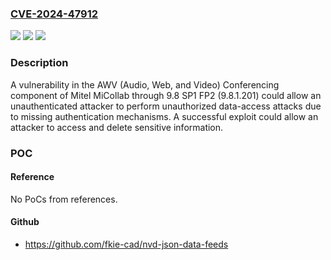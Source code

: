 ### [CVE-2024-47912](https://cve.mitre.org/cgi-bin/cvename.cgi?name=CVE-2024-47912)
![](https://img.shields.io/static/v1?label=Product&message=n%2Fa&color=blue)
![](https://img.shields.io/static/v1?label=Version&message=n%2Fa&color=blue)
![](https://img.shields.io/static/v1?label=Vulnerability&message=n%2Fa&color=brighgreen)

### Description

A vulnerability in the AWV (Audio, Web, and Video) Conferencing component of Mitel MiCollab through 9.8 SP1 FP2 (9.8.1.201) could allow an unauthenticated attacker to perform unauthorized data-access attacks due to missing authentication mechanisms. A successful exploit could allow an attacker to access and delete sensitive information.

### POC

#### Reference
No PoCs from references.

#### Github
- https://github.com/fkie-cad/nvd-json-data-feeds

